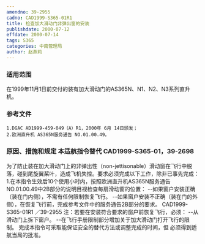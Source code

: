 ```yaml
---
amendno: 39-2955
cadno: CAD1999-S365-01R1
title: 检查加大滑动门非弹出窗的安装
publishdate: 2000-07-12
effdate: 2000-07-14
tags: S365
categories: 中南管理局
author: 赵燕莉
---
```


### 适用范围 
在1999年11月1日前交付的装有加大滑动门的AS365N、N1、N2、N3系列直升机。

### 参考文件
    1.DGAC AD1999-459-049（A）R1，2000年 6月 14日颁发；
    2.欧洲直升机 AS365N服务通告 NO.01.00.49。


### 原因、措施和规定 本适航指令替代 CAD1999-S365-01，39-2698 
为了防止装在加大滑动门上的非弹出性（non-jettisonable）滑动窗在飞行中脱落，碰到尾旋翼桨叶，造成飞机失控。要求必须完成以下工作，除非已事先完成： 
    1.在本指令生效后10个使用小时内，按照欧洲直升机AS365N服务通告NO.01.00.49中2B部分的说明目视检查每扇滑动窗的位置：        --如果窗户安装正确（装在门内侧），不需有任何限制恢复飞行。 
       --如果窗户安装不正确（装在门的外侧），在恢复飞行前，完成参考文件中的服务通告2B部分的要求。 
 CAD1999-S365-01R1 ／39-2955 
    注：若要在安装符合要求的窗户前恢复飞行，必须： --从滑动门上拆下窗户。 --在飞行手册限制部分增加关于加大滑动门打开飞行的限制。    完成本指令可采取能保证安全的替代方法或调整完成的时间，但
必须得到适航当局的批准。
